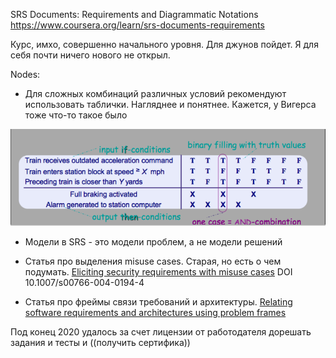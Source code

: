 SRS Documents: Requirements and Diagrammatic Notations
https://www.coursera.org/learn/srs-documents-requirements

Курс, имхо, совершенно начального уровня. Для джунов пойдет. Я для себя почти ничего нового не открыл.

Nodes:
- Для сложных комбинаций различных условий рекомендуют использовать таблички. Нагляднее и понятнее. Кажется, у Вигерса тоже что-то такое было

![](img/srs_week1_doc2_table.png)

- Модели в SRS - это модели проблем, а не модели решений

- Статья про выделения misuse cases. Старая, но есть о чем подумать. [Eliciting security requirements with misuse cases](https://sci-hub.se/10.1007/s00766-004-0194-4) DOI 10.1007/s00766-004-0194-4
- Статья про фреймы связи требований и архитектуры. [Relating software requirements and architectures using problem frames](https://www.researchgate.net/publication/3977346_Relating_software_requirements_and_architectures_using_problem_frames)

Под конец 2020 удалось за счет лицензии от работодателя дорешать задания и тесты и ((получить сертифика))
